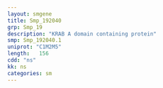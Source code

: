 ```yaml
---
layout: smgene
title: Smp_192040
grp: Smp_19
description: "KRAB A domain containing protein"
smp: Smp_192040.1
uniprot: "C1M2M5"
length:   156
cdd: "ns"
kk: ns
categories: sm
---
```

